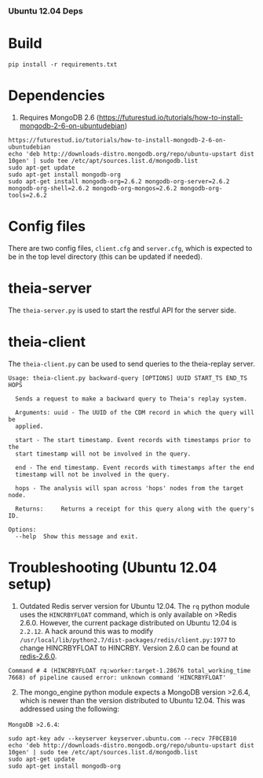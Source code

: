 ### Ubuntu 12.04 Deps

Build
===

```
pip install -r requirements.txt
```


Dependencies
===

1. Requires MongoDB 2.6 (https://futurestud.io/tutorials/how-to-install-mongodb-2-6-on-ubuntudebian)
```
https://futurestud.io/tutorials/how-to-install-mongodb-2-6-on-ubuntudebian
echo 'deb http://downloads-distro.mongodb.org/repo/ubuntu-upstart dist 10gen' | sudo tee /etc/apt/sources.list.d/mongodb.list  
sudo apt-get update  
sudo apt-get install mongodb-org  
sudo apt-get install mongodb-org=2.6.2 mongodb-org-server=2.6.2 mongodb-org-shell=2.6.2 mongodb-org-mongos=2.6.2 mongodb-org-tools=2.6.2  
```



Config files
===

There are two config files, `client.cfg` and `server.cfg`, which is expected to be in the top 
level directory (this can be updated if needed).

theia-server
===

The `theia-server.py` is used to start the restful API for the server side. 


theia-client
===
The `theia-client.py` can be used to send queries to the theia-replay server. 

```shell
Usage: theia-client.py backward-query [OPTIONS] UUID START_TS END_TS HOPS

  Sends a request to make a backward query to Theia's replay system.

  Arguments: uuid - The UUID of the CDM record in which the query will be
  applied.

  start - The start timestamp. Event records with timestamps prior to the
  start timestamp will not be involved in the query.

  end - The end timestamp. Event records with timestamps after the end
  timestamp will not be involved in the query.

  hops - The analysis will span across 'hops' nodes from the target node.

  Returns:     Returns a receipt for this query along with the query's ID.

Options:
  --help  Show this message and exit.
```


Troubleshooting (Ubuntu 12.04 setup)
===

1. Outdated Redis server version for Ubuntu 12.04. The `rq` python module uses the `HINCRBYFLOAT` command, which is only 
available on >Redis 2.6.0. However, the current package distributed on Ubuntu 12.04 is `2.2.12`. A hack around this was to modify
`/usr/local/lib/python2.7/dist-packages/redis/client.py:1977` to change HINCRBYFLOAT to HINCRBY. Version 2.6.0 can be found at
[redis-2.6.0](https://github.com/antirez/redis/tree/2.6).

```ResponseError: Command # 4 (HINCRBYFLOAT rq:worker:target-1.28676 total_working_time 7668) of pipeline caused error: 
Command # 4 (HINCRBYFLOAT rq:worker:target-1.28676 total_working_time 7668) of pipeline caused error: unknown command 'HINCRBYFLOAT'
```

2. The mongo_engine python module expects a MongoDB version >2.6.4, which is newer than the version distributed to Ubuntu 12.04. 
This was addressed using the following:

`MongoDB >2.6.4`:

```shell
sudo apt-key adv --keyserver keyserver.ubuntu.com --recv 7F0CEB10  
echo 'deb http://downloads-distro.mongodb.org/repo/ubuntu-upstart dist 10gen' | sudo tee /etc/apt/sources.list.d/mongodb.list  
sudo apt-get update  
sudo apt-get install mongodb-org  
```
